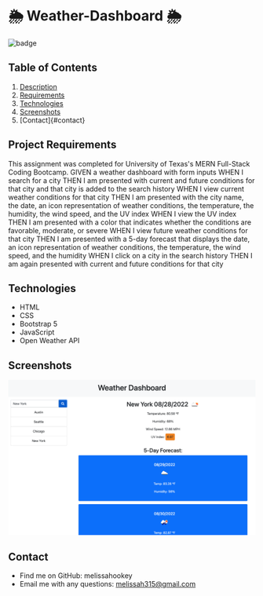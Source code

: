 # 🌦 Weather-Dashboard 🌦

![badge](https://img.shields.io/badge/license-MIT-brightgreen)

## Table of Contents

1. [Description](#description)
2. [Requirements](#project-requirements)
3. [Technologies](#technologies)
4. [Screenshots](#screenshots)
5. [Contact]{#contact}

## Project Requirements 

This assignment was completed for University of Texas's MERN Full-Stack Coding Bootcamp.
GIVEN a weather dashboard with form inputs
WHEN I search for a city
THEN I am presented with current and future conditions for that city and that city is added to the search history
WHEN I view current weather conditions for that city
THEN I am presented with the city name, the date, an icon representation of weather conditions, the temperature, the humidity, the wind speed, and the UV index
WHEN I view the UV index
THEN I am presented with a color that indicates whether the conditions are favorable, moderate, or severe
WHEN I view future weather conditions for that city
THEN I am presented with a 5-day forecast that displays the date, an icon representation of weather conditions, the temperature, the wind speed, and the humidity
WHEN I click on a city in the search history
THEN I am again presented with current and future conditions for that city

## Technologies

* HTML
* CSS
* Bootstrap 5
* JavaScript
* Open Weather API

## Screenshots

![screenshot](assets/Screenshot.png?raw=true)

## Contact 

* Find me on GitHub: melissahookey
* Email me with any questions: melissah315@gmail.com


